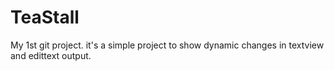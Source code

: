 # TeaStall
My 1st git project.
it's a simple project to show dynamic changes in textview and edittext output.
